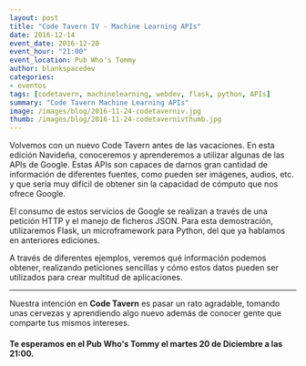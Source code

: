 ```yaml
---
layout: post
title: "Code Tavern IV - Machine Learning APIs"
date: 2016-12-14
event_date: 2016-12-20
event_hour: "21:00"
event_location: Pub Who's Tommy
author: blankspacedev
categories:
- eventos
tags: [codetavern, machinelearning, webdev, flask, python, APIs]
summary: "Code Tavern Machine Learning APIs"
image: /images/blog/2016-11-24-codetaverniv.jpg
thumb: /images/blog/2016-11-24-codetavernivthumb.jpg
---
```


Volvemos con un nuevo Code Tavern antes de las vacaciones. En esta edición Navideña, conoceremos y aprenderemos a utilizar algunas de las APIs de Google. Estas APIs son capaces de darnos gran cantidad de información de diferentes fuentes, como pueden ser imágenes, audios, etc. y que sería muy difícil de obtener sin la capacidad de cómputo que nos ofrece Google.

El consumo de estos servicios de Google se realizan a través de una petición HTTP y el manejo de ficheros JSON. Para esta demostración, utilizaremos Flask, un microframework para Python, del que ya hablamos en anteriores ediciones.

A través de diferentes ejemplos, veremos qué información podemos obtener, realizando peticiones sencillas y cómo estos datos pueden ser utilizados para crear multitud de aplicaciones.


-----------------------------------

Nuestra intención en **Code Tavern** es pasar un rato agradable, tomando unas cervezas y aprendiendo algo nuevo además de conocer gente que comparte tus mismos intereses.

#### Te esperamos en el **Pub Who's Tommy** el **martes 20 de Diciembre** a las **21:00**.
